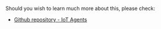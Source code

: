 Should you wish to learn much more about this, please check: 

   - [Github repository - IoT Agents](https://github.com/fiware/?utf8=%E2%9C%93&q=iotagent&type=&language=)
